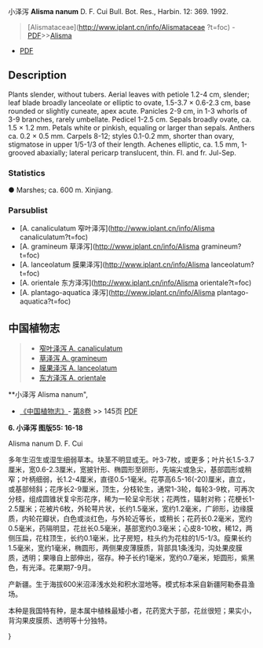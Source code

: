 小泽泻 **Alisma nanum** D. F. Cui Bull. Bot. Res., Harbin. 12: 369. 1992.

> [Alismataceae](http://www.iplant.cn/info/Alismataceae ?t=foc) - [PDF](http://iplant.cn/foc/pdf/Alismataceae.pdf)>>[Alisma](http://www.iplant.cn/info/Alisma?t=foc)

 - [PDF](http://www.iplant.cn/foc/pdf/Alisma.pdf)

## Description

Plants slender, without tubers. Aerial leaves with petiole 1.2-4 cm, slender; leaf blade broadly lanceolate or elliptic to ovate, 1.5-3.7 × 0.6-2.3 cm, base rounded or slightly cuneate, apex acute. Panicles 2-9 cm, in 1-3 whorls of 3-9 branches, rarely umbellate. Pedicel 1-2.5 cm. Sepals broadly ovate, ca. 1.5 × 1.2 mm. Petals white or pinkish, equaling or larger than sepals. Anthers ca. 0.2 × 0.5 mm. Carpels 8-12; styles 0.1-0.2 mm, shorter than ovary, stigmatose in upper 1/5-1/3 of their length. Achenes elliptic, ca. 1.5 mm, 1-grooved abaxially; lateral pericarp translucent, thin. Fl. and fr. Jul-Sep.

### Statistics
● Marshes; ca. 600 m. Xinjiang.

### Parsublist

* [A.  canaliculatum  窄叶泽泻](http://www.iplant.cn/info/Alisma canaliculatum?t=foc)
* [A.  gramineum  草泽泻](http://www.iplant.cn/info/Alisma gramineum?t=foc)
* [A.  lanceolatum  膜果泽泻](http://www.iplant.cn/info/Alisma lanceolatum?t=foc)
* [A.  orientale  东方泽泻](http://www.iplant.cn/info/Alisma orientale?t=foc)
* [A.  plantago-aquatica  泽泻](http://www.iplant.cn/info/Alisma plantago-aquatica?t=foc)

## 中国植物志

> * [窄叶泽泻  A.  canaliculatum](Alisma-canaliculatum-窄叶泽泻.md)
> * [草泽泻  A.  gramineum](Alisma-gramineum-草泽泻.md)
> * [膜果泽泻  A.  lanceolatum](Alisma-lanceolatum-膜果泽泻.md)
> * [东方泽泻  A.  orientale](Alisma-orientale-东方泽泻.md)

**小泽泻 Alisma nanum",

* [《中国植物志》](http://www.iplant.cn/frps)- [第8卷](http://www.iplant.cn/frps/vol/8) >> 145页 [PDF](http://www.iplant.cn/frps/pdf/8/145.pdf)

**6. 小泽泻 图版55: 16-18**

Alisma nanum D. F. Cui

多年生沼生或湿生细弱草本。块茎不明显或无。叶3-7枚，或更多；叶片长1.5-3.7厘米，宽0.6-2.3厘米，宽披针形、椭圆形至卵形，先端尖或急尖，基部圆形或稍窄；叶柄细弱，长1.2-4厘米，直径0.5-1毫米。花葶高6.5-16(-20)厘米，直立，或基部倾斜；花序长2-9厘米，顶生，分枝轮生，通常1-3轮，每轮3-9枚，可再次分枝，组成圆锥状复伞形花序，稀为一轮呈伞形状；花两性，辐射对称；花梗长1-2.5厘米；花被片6枚，外轮萼片状，长约1.5毫米，宽约1.2毫米，广卵形，边缘膜质，内轮花瓣状，白色或淡红色，与外轮近等长，或稍长；花药长0.2毫米，宽约0.5毫米，药隔明显，花丝长0.5毫米，基部宽约0.3毫米；心皮8-10枚，稀12，两侧压扁，花柱顶生，长约0.1毫米，比子房短，柱头约为花柱的1/5-1/3。瘦果长约1.5毫米，宽约1毫米，椭圆形，两侧果皮薄膜质，背部具1条浅沟，沟处果皮膜质，透明；果喙自上部伸出，宿存。种子长约1毫米，宽约0.7毫米，矩圆形，紫黑色，有光泽。花果期7-9月。

产新疆。生于海拔600米沼泽浅水处和积水湿地等。模式标本采自新疆阿勒泰县渔场。

本种是我国特有种，是本属中植株最矮小者，花药宽大于部，花丝很短；果实小，背沟果皮膜质、透明等十分独特。

}